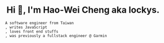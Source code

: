 <h1 align="center">Hi 👋, I'm Hao-Wei Cheng aka lockys.</h1>

```
A software engineer from Taiwan
, writes JavaScript
, loves front end stuffs
, was previously a fullstack engineer @ Garmin
```
